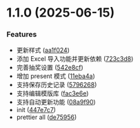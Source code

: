 

# 1.1.0 (2025-06-15)


### Features

* 更新样式 ([aa1f024](https://github.com/Acring/teacher-tools-electron/commit/aa1f0245473ffac3467a210bc998e5d982d90146))
* 添加 Excel 导入功能并更新依赖 ([723c3d8](https://github.com/Acring/teacher-tools-electron/commit/723c3d87318f9a4882d17bc417965e587976a5aa))
* 完善抽奖设置 ([542e8cf](https://github.com/Acring/teacher-tools-electron/commit/542e8cfd5f0e1cc6ddb3c6d0e7b9c6c5e23e016c))
* 增加 present 模式 ([11eba4a](https://github.com/Acring/teacher-tools-electron/commit/11eba4ac96a40c699c3281d05ce946329e33ca86))
* 支持保存历史记录 ([5796268](https://github.com/Acring/teacher-tools-electron/commit/57962680c2171bfcb9fb16aac690a0bbfe9c5a1d))
* 支持编辑模版库 ([fac3e6e](https://github.com/Acring/teacher-tools-electron/commit/fac3e6e4870b03847c2bdfc2a72b351abe84131d))
* 支持自动更新功能 ([08a9f90](https://github.com/Acring/teacher-tools-electron/commit/08a9f906ec8d40ad8bd779bba958dbb3bd133bde))
* init ([447e7c7](https://github.com/Acring/teacher-tools-electron/commit/447e7c7b9e118060e96da029eb6004e8e9400e86))
* prettier all ([de75956](https://github.com/Acring/teacher-tools-electron/commit/de75956a69a42c17f35bf691604b2844b576843c))
